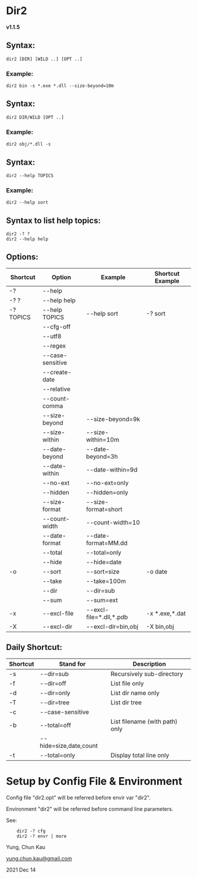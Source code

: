 # Dir2
**v1.1.5**

## Syntax:
	dir2 [DIR] [WILD ..] [OPT ..]

### Example:
	dir2 bin -s *.exe *.dll --size-beyond=10m

## Syntax:
	dir2 DIR/WILD [OPT ..]

### Example:
	dir2 obj/*.dll -s

## Syntax:
	dir2 --help TOPICS

### Example:
	dir2 --help sort

## Syntax to list help topics:
	dir2 -? ?
	dir2 --help help

## Options:

| Shortcut | Option           | Example                 | Shortcut Example |
| -------- | ------           | -------                 | ---------------- |
| -?       | --help           |                         |                  |
| -? ?     | --help help      |                         |                  |
| -? TOPICS | --help TOPICS   | --help sort             | -? sort          | 
|          | --cfg-off        |                         |                  |
|          | --utf8           |                         |                  |
|          | --regex          |                         |                  |
|          | --case-sensitive |                         |                  |
|          | --create-date    |                         |                  |
|          | --relative       |                         |                  |
|          | --count-comma    |                         |                  |
|          | --size-beyond    | --size-beyond=9k        |                  |
|          | --size-within    | --size-within=10m       |                  |
|          | --date-beyond    | --date-beyond=3h        |                  |
|          | --date-within    | --date-within=9d        |                  |
|          | --no-ext         | --no-ext=only           |                  |
|          | --hidden         | --hidden=only           |                  |
|          | --size-format    | --size-format=short     |                  |
|          | --count-width    | --count-width=10        |                  |
|          | --date-format    | --date-format=MM.dd     |                  |
|          | --total          | --total=only            |                  |
|          | --hide           | --hide=date             |                  |
| -o       | --sort           | --sort=size             | -o date          |
|          | --take           | --take=100m             |                  |
|          | --dir            | --dir=sub               |                  |
|          | --sum            | --sum=ext               |                  |
| -x       | --excl-file      | --excl-file=\*.dll,\*.pdb | -x \*.exe,\*.dat   |
| -X       | --excl-dir       | --excl-dir=bin,obj      | -X bin,obj       |


## Daily Shortcut:

| Shortcut | Stand for              | Description                    |
| -------- | ---------              | -----------                    |
| -s       | --dir=sub              | Recursively sub-directory      |
| -f       | --dir=off              | List file only                 |
| -d       | --dir=only             | List dir name only             |
| -T       | --dir=tree             | List dir tree                  |
| -c       | --case-sensitive       |                                |
| -b       | --total=off            | List filename (with path) only |
|          | --hide=size,date,count |                                |
| -t       | --total=only           | Display total line only        |

# Setup by Config File & Environment
 
Config file "dir2.opt" will be referred before envir var "dir2".

Environment "dir2" will be referred before command line parameters.

See:

		dir2 -? cfg
		dir2 -? envr | more

Yung, Chun Kau

<yung.chun.kau@gmail.com>

2021 Dec 14
